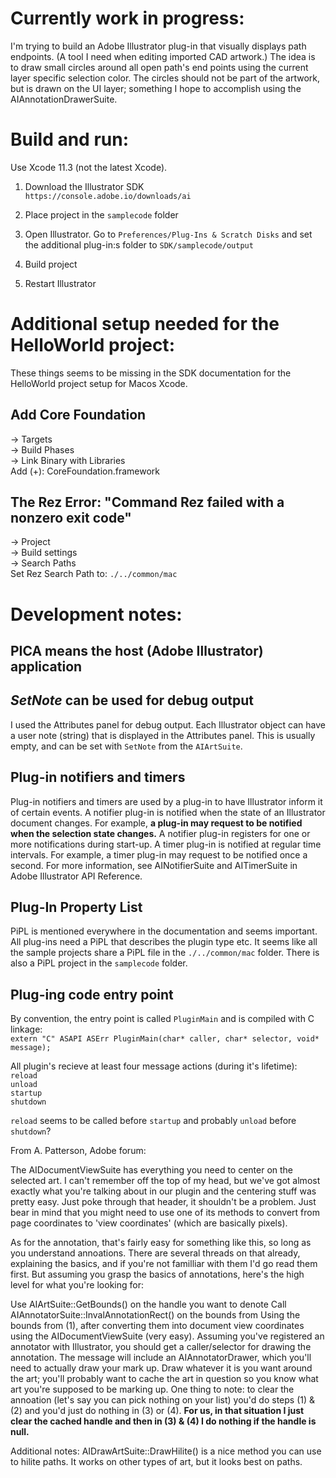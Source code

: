 # Currently work in progress:
I'm trying to build an Adobe Illustrator plug-in that visually displays path endpoints. (A tool I need when editing imported CAD artwork.) The idea is to draw small circles around all open path's end points using the current layer specific selection color. The circles should not be part of the artwork, but is drawn on the UI layer; something I hope to accomplish using the AIAnnotationDrawerSuite.

# Build and run:
Use Xcode 11.3 (not the latest Xcode).

1. Download the Illustrator SDK  
`https://console.adobe.io/downloads/ai`

2. Place project in the `samplecode` folder

3. Open Illustrator. Go to `Preferences/Plug-Ins & Scratch Disks` and set the additional plug-in:s folder to `SDK/samplecode/output`

4. Build project

5. Restart Illustrator

# Additional setup needed for the HelloWorld project:  
These things seems to be missing in the SDK documentation for the HelloWorld project setup for Macos Xcode.

## Add Core Foundation
-> Targets  
-> Build Phases  
-> Link Binary with Libraries  
Add (+): CoreFoundation.framework

## The Rez Error: "Command Rez failed with a nonzero exit code"
-> Project  
-> Build settings  
-> Search Paths  
Set Rez Search Path to: `./../common/mac`

# Development notes:

## PICA means the host (Adobe Illustrator) application

## *SetNote* can be used for debug output
I used the Attributes panel for debug output. Each Illustrator object can have a user note (string) that is displayed in the Attributes panel. This is usually empty, and can be set with `SetNote` from the `AIArtSuite`.

## Plug-in notifiers and timers
Plug-in notifiers and timers are used by a plug-in to have Illustrator inform it of certain events.
A notifier plug-in is notified when the state of an Illustrator document changes. For example, **a plug-in may request to be notified when the selection state changes.** A notifier plug-in registers for one or more notifications during start-up.
A timer plug-in is notified at regular time intervals. For example, a timer plug-in may request to be notified
once a second.
For more information, see AINotifierSuite and AITimerSuite in Adobe Illustrator API Reference.

## Plug-In Property List
PiPL is mentioned everywhere in the documentation and seems important. All plug-ins need a PiPL that describes the plugin type etc.
It seems like all the sample projects share a PiPL file in the `./../common/mac` folder. There is also a PiPL project in the `samplecode` folder.

## Plug-ing code entry point
By convention, the entry point is called `PluginMain` and is compiled with C linkage:  
`extern "C" ASAPI ASErr PluginMain(char* caller, char* selector, void* message);`

All plugin's recieve at least four message actions (during it's lifetime):  
`reload`  
`unload`  
`startup`  
`shutdown`  

`reload` seems to be called before `startup`
and probably `unload` before `shutdown`?  


From A. Patterson, Adobe forum:  

The AIDocumentViewSuite has everything you need to center on the selected art. I can't remember off the top of my head, but we've got almost exactly what you're talking about in our plugin and the centering stuff was pretty easy. Just poke through that header, it shouldn't be a problem. Just bear in mind that you might need to use one of its methods to convert from page coordinates to 'view coordinates' (which are basically pixels).

As for the annotation, that's fairly easy for something like this, so long as you understand annoations. There are several threads on that already, explaining the basics, and if you're not familliar with them I'd go read them first. But assuming you grasp the basics of annotations, here's the high level for what you're looking for:

Use AIArtSuite::GetBounds() on the handle you want to denote
Call AIAnnotatorSuite::InvalAnnotationRect() on the bounds from Using the bounds from (1), after converting them into document view coordinates using the AIDocumentViewSuite (very easy).
Assuming you've registered an annotator with Illustrator, you should get a caller/selector for drawing the annotation. The message will include an AIAnnotatorDrawer, which you'll need to actually draw your mark up.
Draw whatever it is you want around the art; you'll probably want to cache the art in question so you know what art you're supposed to be marking up.
One thing to note: to clear the annoation (let's say you can pick nothing on your list) you'd do steps (1) & (2) and you'd just do nothing in (3) or (4). **For us, in that situation I just clear the cached handle and then in (3) & (4) I do nothing if the handle is null.**

Additional notes: AIDrawArtSuite::DrawHilite() is a nice method you can use to hilite paths. It works on other types of art, but it looks best on paths.